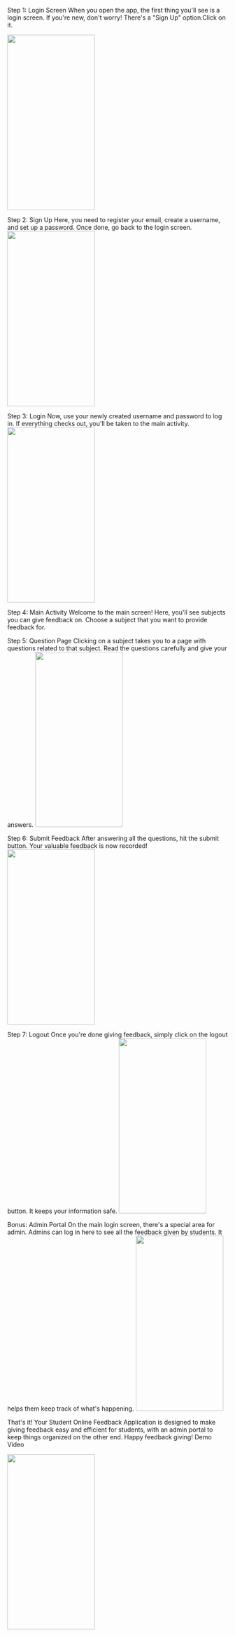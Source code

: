 Step 1: Login Screen
When you open the app, the first thing you'll see is a login screen. If you're new, don't worry! There's a "Sign Up" option.Click on it.

<img src="https://github.com/akshay26april/AiTRC-Application/assets/98200088/e23ba692-9468-4273-9cc7-9fe78386763a" data-canonical-src="https://gyazo.com/eb5c5741b6a9a16c692170a41a49c858.png" width="200" height="400" />

Step 2: Sign Up
Here, you need to register your email, create a username, and set up a password. Once done, go back to the login screen.
<img src="https://github.com/akshay26april/AiTRC-Application/assets/98200088/f9e8ec47-d108-438a-bca4-34df663c3dbe" data-canonical-src="https://gyazo.com/eb5c5741b6a9a16c692170a41a49c858.png" width="200" height="400" />

Step 3: Login
Now, use your newly created username and password to log in. If everything checks out, you'll be taken to the main activity.
<img src="https://github.com/akshay26april/AiTRC-Application/assets/98200088/c06d74ea-9af5-4d00-8260-64767f28025a" data-canonical-src="https://gyazo.com/eb5c5741b6a9a16c692170a41a49c858.png" width="200" height="400" />

Step 4: Main Activity
Welcome to the main screen! Here, you'll see subjects you can give feedback on. Choose a subject that you want to provide feedback for.


Step 5: Question Page
Clicking on a subject takes you to a page with questions related to that subject. Read the questions carefully and give your answers.
<img src="https://github.com/akshay26april/AiTRC-Application/assets/98200088/e36413c0-b66d-49c8-b06c-78c384b3ee1e" data-canonical-src="https://gyazo.com/eb5c5741b6a9a16c692170a41a49c858.png" width="200" height="400" />

Step 6: Submit Feedback
After answering all the questions, hit the submit button. Your valuable feedback is now recorded!
<img src="https://github.com/akshay26april/AiTRC-Application/assets/98200088/763c7047-9a45-4740-bd68-c1e1544a65e0" data-canonical-src="https://gyazo.com/eb5c5741b6a9a16c692170a41a49c858.png" width="200" height="400" />

Step 7: Logout
Once you're done giving feedback, simply click on the logout button. It keeps your information safe.
<img src="https://github.com/akshay26april/AiTRC-Application/assets/98200088/ea96bcca-a91a-4c4d-83a9-9277b714b729" data-canonical-src="https://gyazo.com/eb5c5741b6a9a16c692170a41a49c858.png" width="200" height="400" />

Bonus: Admin Portal
On the main login screen, there's a special area for admin. Admins can log in here to see all the feedback given by students. It helps them keep track of what's happening.
<img src="https://github.com/akshay26april/AiTRC-Application/assets/98200088/df7e5adc-9346-4b00-b8f1-c21d9bc86ac4" data-canonical-src="https://gyazo.com/eb5c5741b6a9a16c692170a41a49c858.png" width="200" height="400" />

That's it! Your Student Online Feedback Application is designed to make giving feedback easy and efficient for students, with an admin portal to keep things organized on the other end. Happy feedback giving!
Demo Video

<img src="https://github.com/akshay26april/AiTRC-Application/assets/98200088/58d9043c-be66-4ca7-b3c7-3ff2d607b033" data-canonical-src="https://gyazo.com/eb5c5741b6a9a16c692170a41a49c858.png" width="200" height="400" />


